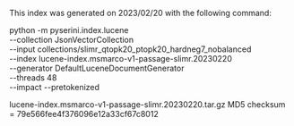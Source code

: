 This index was generated on 2023/02/20 with the following command:

python -m pyserini.index.lucene \
  --collection JsonVectorCollection \
  --input collections/slimr_qtopk20_ptopk20_hardneg7_nobalanced \
  --index lucene-index.msmarco-v1-passage-slimr.20230220 \
  --generator DefaultLuceneDocumentGenerator \
  --threads 48 \
  --impact --pretokenized

lucene-index.msmarco-v1-passage-slimr.20230220.tar.gz MD5 checksum = 79e566fee4f376096e12a33cf67c8012
